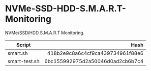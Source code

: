 # NVMe-SSD-HDD-S.M.A.R.T-Monitoring
NVMe/SSD/HDD S.M.A.R.T Monitoring. 

|Script|Hash|
|---|--:|
smart.sh|418b2e9c8a6c4cf9ca439734961f88e6
smart-test.sh|6bc155992975d2a50046d0ad2cb6b7c4
